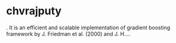 # chvrajputy
. It is an efficient and scalable implementation of gradient boosting framework by J. Friedman et al. (2000) and J. H.…
